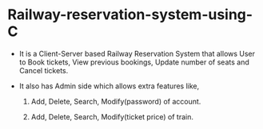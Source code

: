 # Railway-reservation-system-using-C

* It is a Client-Server based Railway Reservation System that allows User to Book tickets, View previous bookings, Update number of seats and Cancel tickets.

* It also has Admin side which allows extra features like,

  1. Add, Delete, Search, Modify(password) of account.

  2. Add, Delete, Search, Modify(ticket price) of train.

